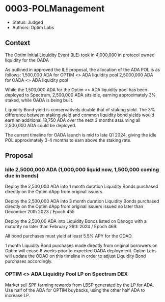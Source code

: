 # 0003-POLManagement

- Status: Judged
- Authors: Optim Labs

## Context

The Optim Initial Liquidity Event (ILE) took in 4,000,000 in protocol owned liquidity for the OADA

As outlined in approved the ILE proposal, the allocation of the ADA POL is as follows:
1,500,000 ADA for OPTIM <> ADA liquidity pool 
2,5000,000 ADA for OADA <> ADA liquidity pool 

While the 1,500,000 ADA for the Optim <> ADA liquidity pool has been deployed to Spectrum, 2,500,000 ADA sits idle, earning approximately 3% staked, while OADA is being built. 

Liquidity Bond yield is conservatively double that of staking yield. The 3% difference between staking yield and common liquidity bond yields would earn an additional 18,750 ADA over the next 3 months assuming all 2,500,000 ADA could be deployed. 

The current timeline for OADA launch is mid to late Q1 2024, giving the idle POL approximately 3-4 months to earn above the staking rate. 

## Proposal

### Idle 2,5000,000 ADA (1,000,000 liquid now, 1,500,000 coming due in bonds)

Deploy the 2,500,000 ADA into 1 month duration Liquidity Bonds purchased directly on the Optim dApp from original issuers. 

Deploy the 2,500,000 ADA into 3 month duration Liquidity Bonds purchased directly on the Optim dApp from original issuers issued no later than Decomber 20th 2023 / Epoch 455

Deploy the 2,500,00 ADA into Liquidity Bonds listed on Danogo with a maturity no later than February 29th 2024 / Epoch 469. 

All bond purchases must yield at least 5.5% APY for the ODAO. 

1 month Liquidity Bond purchases made directly from original borrowers on Optim will cease 6 weeks prior to expected OADA deployment. Optim Labs will update the ODAO on this timeline in order to adjust Liquidity Bond purchases accordingly. 

### OPTIM <> ADA Liquidity Pool LP on Spectrum DEX

Market sell SPF farming rewards from LBSP generated by the LP for ADA.
Use half of the ADA for OPTIM buybacks, using the other half ADA to increase LP.  
